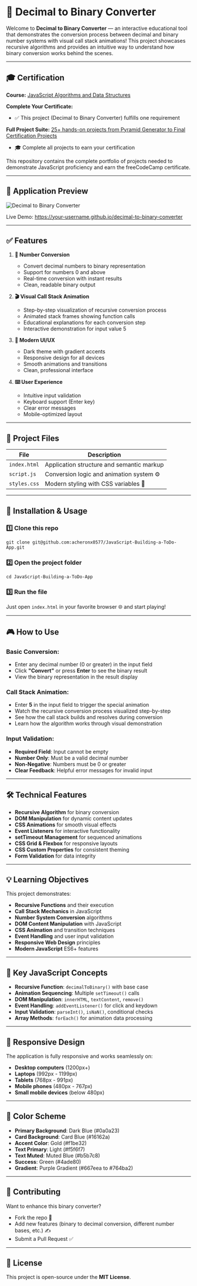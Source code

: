 # 🔢 Decimal to Binary Converter

Welcome to **Decimal to Binary Converter** — an interactive educational tool that demonstrates the conversion process between decimal and binary number systems with visual call stack animations! This project showcases recursive algorithms and provides an intuitive way to understand how binary conversion works behind the scenes.

---

## 🎓 Certification

**Course:** [JavaScript Algorithms and Data Structures](https://www.freecodecamp.org/learn/javascript-algorithms-and-data-structures-v8)

**Complete Your Certificate:**
- ✅ This project (Decimal to Binary Converter) fulfills one requirement

**Full Project Suite:** [25+ hands-on projects from Pyramid Generator to Final Certification Projects](https://github.com/your-username/JavaScript-Algorithms-and-Data-Structures)
- 🎓 Complete all projects to earn your certification

This repository contains the complete portfolio of projects needed to demonstrate JavaScript proficiency and earn the freeCodeCamp certificate.

---

## 📸 Application Preview

![Decimal to Binary Converter](https://via.placeholder.com/822x872/0a0a23/ffffff?text=Decimal+to+Binary+Converter+Screenshot)

Live Demo: https://your-username.github.io/decimal-to-binary-converter

---

## ✅ Features

1. **🔢 Number Conversion**
   - Convert decimal numbers to binary representation
   - Support for numbers 0 and above
   - Real-time conversion with instant results
   - Clean, readable binary output

2. **🎬 Visual Call Stack Animation**
   - Step-by-step visualization of recursive conversion process
   - Animated stack frames showing function calls
   - Educational explanations for each conversion step
   - Interactive demonstration for input value 5

3. **🎨 Modern UI/UX**
   - Dark theme with gradient accents
   - Responsive design for all devices
   - Smooth animations and transitions
   - Clean, professional interface

4. **⌨️ User Experience**
   - Intuitive input validation
   - Keyboard support (Enter key)
   - Clear error messages
   - Mobile-optimized layout

---

## 🧩 Project Files

| File | Description |
|------|-------------|
| `index.html` | Application structure and semantic markup |
| `script.js` | Conversion logic and animation system ⚙️ |
| `styles.css` | Modern styling with CSS variables 🎨 |

---

## 🧰 Installation & Usage

### 1️⃣ Clone this repo
```
git clone git@github.com:acheronx0577/JavaScript-Building-a-ToDo-App.git
```

### 2️⃣ Open the project folder
```
cd JavaScript-Building-a-ToDo-App
```

### 3️⃣ Run the file
Just open `index.html` in your favorite browser 🌐 and start playing!

---

## 🎮 How to Use

### Basic Conversion:
- Enter any decimal number (0 or greater) in the input field
- Click **"Convert"** or press **Enter** to see the binary result
- View the binary representation in the result display

### Call Stack Animation:
- Enter **5** in the input field to trigger the special animation
- Watch the recursive conversion process visualized step-by-step
- See how the call stack builds and resolves during conversion
- Learn how the algorithm works through visual demonstration

### Input Validation:
- **Required Field**: Input cannot be empty
- **Number Only**: Must be a valid decimal number
- **Non-Negative**: Numbers must be 0 or greater
- **Clear Feedback**: Helpful error messages for invalid input

---

## 🛠️ Technical Features

- **Recursive Algorithm** for binary conversion
- **DOM Manipulation** for dynamic content updates
- **CSS Animations** for smooth visual effects
- **Event Listeners** for interactive functionality
- **setTimeout Management** for sequenced animations
- **CSS Grid & Flexbox** for responsive layouts
- **CSS Custom Properties** for consistent theming
- **Form Validation** for data integrity

---

## 💡 Learning Objectives

This project demonstrates:
- **Recursive Functions** and their execution
- **Call Stack Mechanics** in JavaScript
- **Number System Conversion** algorithms
- **DOM Content Manipulation** with JavaScript
- **CSS Animation** and transition techniques
- **Event Handling** and user input validation
- **Responsive Web Design** principles
- **Modern JavaScript** ES6+ features

---

## 🎯 Key JavaScript Concepts

- **Recursive Function**: `decimalToBinary()` with base case
- **Animation Sequencing**: Multiple `setTimeout()` calls
- **DOM Manipulation**: `innerHTML`, `textContent`, `remove()`
- **Event Handling**: `addEventListener()` for click and keydown
- **Input Validation**: `parseInt()`, `isNaN()`, conditional checks
- **Array Methods**: `forEach()` for animation data processing

---

## 📱 Responsive Design

The application is fully responsive and works seamlessly on:

- **Desktop computers** (1200px+)
- **Laptops** (992px - 1199px)
- **Tablets** (768px - 991px)
- **Mobile phones** (480px - 767px)
- **Small mobile devices** (below 480px)

---

## 🎨 Color Scheme

- **Primary Background**: Dark Blue (#0a0a23)
- **Card Background**: Card Blue (#16162a)
- **Accent Color**: Gold (#f1be32)
- **Text Primary**: Light (#f5f6f7)
- **Text Muted**: Muted Blue (#b5b7c8)
- **Success**: Green (#4ade80)
- **Gradient**: Purple Gradient (#667eea to #764ba2)

---

## 🤝 Contributing

Want to enhance this binary converter?  
- Fork the repo 🍴  
- Add new features (binary to decimal conversion, different number bases, etc.) ✍️  
- Submit a Pull Request ✅  

---

## 📜 License

This project is open-source under the **MIT License**.
